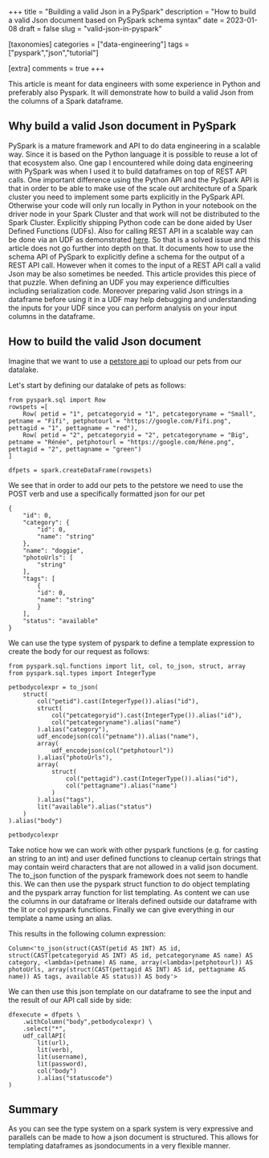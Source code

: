 +++
title = "Building a valid Json in a PySpark"
description = "How to build a valid Json document based on PySpark schema syntax"
date = 2023-01-08
draft = false
slug = "valid-json-in-pyspark"

[taxonomies]
categories = ["data-engineering"]
tags = ["pyspark","json","tutorial"]

[extra]
comments = true
+++

This article is meant for data engineers with some experience in Python and preferably also Pyspark. It will demonstrate how to build a valid Json from the columns of a Spark dataframe. 

## Why build a valid Json document in PySpark  
PySpark is a mature framework and API to do data engineering in a scalable way. Since it is based on the Python language it is possible to reuse a lot of that ecosystem also. One gap I encountered while doing data engineering with PySpark was when I used it to build dataframes on top of REST API calls. One important difference using the Python API and the PySpark API is that in order to be able to make use of the scale out architecture of a Spark cluster you need to implement some parts explicitly in the PySpark API. Otherwise your code will only run locally in Python in your notebook on the driver node in your Spark Cluster and that work will not be distributed to the Spark Cluster. Explicitly shipping Python code can be done aided by User Defined Functions (UDFs). Also for calling REST API in a scalable way can be done via an UDF as demonstrated [here](https://github.com/jamesshocking/Spark-REST-API-UDF). So that is a solved issue and this article does not go further into depth on that. It documents how to use the schema API of PySpark to explicitly define a schema for the output of a REST API call. However when it comes to the input of a REST API call a valid Json may be also sometimes be needed. This article provides this piece of that puzzle. When defining an UDF you may experience difficulties including serialization code. Moreover preparing valid Json strings in a dataframe before using it in a UDF may help debugging and understanding the inputs for your UDF since you can perform analysis on your input columns in the dataframe.

## How to build the valid Json document

Imagine that we want to use a [petstore api](https://petstore.swagger.io/#/) to upload our pets from our datalake.

Let's start by defining our datalake of pets as follows:

    from pyspark.sql import Row
    rowspets =[
        Row( petid = "1", petcategoryid = "1", petcategoryname = "Small", petname = "Fifi", petphotourl = "https://google.com/Fifi.png", pettagid = "1", pettagname = "red"),
        Row( petid = "2", petcategoryid = "2", petcategoryname = "Big", petname = "Rénée", petphotourl = "https://google.com/Réne.png", pettagid = "2", pettagname = "green")
    ]

    dfpets = spark.createDataFrame(rowspets)

We see that in order to add our pets to the petstore we need to use the POST verb and use a specifically formatted json for our pet

    {
        "id": 0,
        "category": {
            "id": 0,
            "name": "string"
        },
        "name": "doggie",
        "photoUrls": [
            "string"
        ],
        "tags": [
            {
            "id": 0,
            "name": "string"
            }
        ],
        "status": "available"
    }

We can use the type system of pyspark to define a template expression to create the body for our request as follows:

    from pyspark.sql.functions import lit, col, to_json, struct, array
    from pyspark.sql.types import IntegerType

    petbodycolexpr = to_json(
        struct(
            col("petid").cast(IntegerType()).alias("id"),
            struct(
                col("petcategoryid").cast(IntegerType()).alias("id"),
                col("petcategoryname").alias("name")
            ).alias("category"),
            udf_encodejson(col("petname")).alias("name"),
            array(
                udf_encodejson(col("petphotourl"))
            ).alias("photoUrls"),
            array(
                struct(
                    col("pettagid").cast(IntegerType()).alias("id"),
                    col("pettagname").alias("name")
                )
            ).alias("tags"),
            lit("available").alias("status")
        )
    ).alias("body")

    petbodycolexpr

Take notice how we can work with other pyspark functions (e.g. for casting an string to an int) and user defined functions to cleanup certain strings that may contain weird characters that are not allowed in a valid json document. The to_json function of the pyspark framework does not seem to handle this. We can then use the pyspark struct function to do object templating and the pyspark array function for list templating. As content we can use the columns in our dataframe or literals defined outside our dataframe with the lit or col pyspark functions. Finally we can give everything in our template a name using an alias.

This results in the following column expression:

    Column<'to_json(struct(CAST(petid AS INT) AS id, struct(CAST(petcategoryid AS INT) AS id, petcategoryname AS name) AS category, <lambda>(petname) AS name, array(<lambda>(petphotourl)) AS photoUrls, array(struct(CAST(pettagid AS INT) AS id, pettagname AS name)) AS tags, available AS status)) AS body'>

We can then use this json template on our dataframe to see the input and the result of our API call side by side:

    dfexecute = dfpets \
        .withColumn("body",petbodycolexpr) \
        .select("*",
        udf_callAPI(
            lit(url),
            lit(verb),
            lit(username),
            lit(password),
            col("body")
            ).alias("statuscode")
    )

## Summary

As you can see the type system on a spark system is very expressive and parallels can be made to how a json document is structured. This allows for templating dataframes as jsondocuments in a very flexible manner.